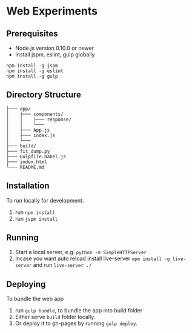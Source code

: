 # Web Experiments

## Prerequisites

* Node.js version 0.10.0 or newer
* Install jspm, eslint, gulp globally

```
npm install -g jspm
npm install -g eslint
npm install -g gulp

```
## Directory Structure

```
├─── app/
│    ├─── components/
│    │    ├─── response/
│    │    └───
│    ├─── App.js
│    ├─── index.js
│    └───
├─── build/
├─── fit_dump.py
├─── Gulpfile.babel.js
├─── index.html
└─── README.md

```

## Installation

To run locally for development.

1. run `npm install`
2. run `jspm install`

## Running

1. Start a local server, e.g. `python -m SimpleHTTPServer`
2. Incase you want auto reload install live-server  `npm install -g live-server` and run `live-server ./`

## Deploying

To bundle the web app

1. run `gulp bundle`, to bundle the app into build folder
2. Either serve `build` folder locally.
3. Or deploy it to gh-pages by running `gulp deploy`.
